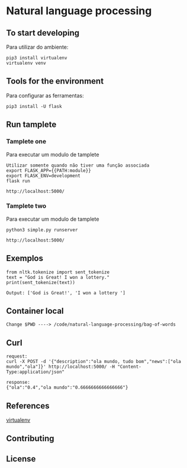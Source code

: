 # Natural language processing

##  To start developing 
Para utilizar do ambiente:
```
pip3 install virtualenv
virtualenv venv
```
## Tools for the environment
Para configurar as ferramentas:
```
pip3 install -U flask
```
## Run tamplete

### Tamplete one
Para executar um modulo de tamplete
```
Utilizar somente quando não tiver uma função associada
export FLASK_APP={{PATH:module}}
export FLASK_ENV=development
flask run

http://localhost:5000/
```
### Tamplete two
Para executar um modulo de tamplete
```
python3 simple.py runserver

http://localhost:5000/
```

## Exemplos
```
from nltk.tokenize import sent_tokenize
text = "God is Great! I won a lottery."
print(sent_tokenize(text))

Output: ['God is Great!', 'I won a lottery ']

```

## Container local
```
Change $PWD ----> /code/natural-language-processing/bag-of-words
```

## Curl 
```
request:
curl -X POST -d '{"description":"ola mundo, tudo bom","news":["ola mundo","ola"]}' http://localhost:5000/ -H "Content-Type:application/json" 

response:
{"ola":"0.4","ola mundo":"0.6666666666666666"}

```




## References 
[virtualenv](https://www.treinaweb.com.br/blog/criando-ambientes-virtuais-para-projetos-python-com-o-virtualenv/)

## Contributing

## License
